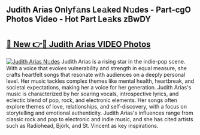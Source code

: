 ## Judith Arias Onlyf𝚊ns Le𝚊ked N𝚞des - Part-cgO Photos Video - Hot Part Le𝚊ks zBwDY

# <h2><a href="http://ab99257.deff.icu/?id=Judith+Arias">🔗 New 👉🔴 Judith Arias VIDEO Photos</a></h2>

[![Judith Arias N𝚞des](https://i.imgur.com/rIISA9y.gif)](http://ab99257.deff.icu/?id=Judith+Arias)
Judith Arias is a rising star in the indie-pop scene. With a voice that evokes vulnerability and strength in equal measure, she crafts heartfelt songs that resonate with audiences on a deeply personal level. Her music tackles complex themes like mental health, heartbreak, and societal expectations, making her a voice for her generation. Judith Arias's music is characterized by her soaring vocals, introspective lyrics, and eclectic blend of pop, rock, and electronic elements. Her songs often explore themes of love, relationships, and self-discovery, with a focus on storytelling and emotional authenticity. Judith Arias's influences range from classic rock and pop to electronic and indie music, and she has cited artists such as Radiohead, Björk, and St. Vincent as key inspirations.
